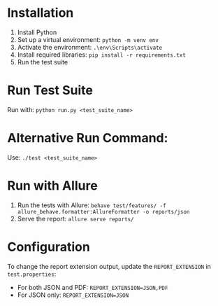 # Installation
1. Install Python
2. Set up a virtual environment: `python -m venv env`
3. Activate the environment: `.\env\Scripts\activate`
4. Install required libraries: `pip install -r requirements.txt`
5. Run the test suite

# Run Test Suite
Run with: `python run.py <test_suite_name>`

# Alternative Run Command:
Use: `./test <test_suite_name>`

# Run with Allure
1. Run the tests with Allure: `behave test/features/ -f allure_behave.formatter:AllureFormatter -o reports/json`
2. Serve the report: `allure serve reports/`

# Configuration
To change the report extension output, update the `REPORT_EXTENSION` in `test.properties`:
- For both JSON and PDF: `REPORT_EXTENSION=JSON,PDF`
- For JSON only: `REPORT_EXTENSION=JSON`
